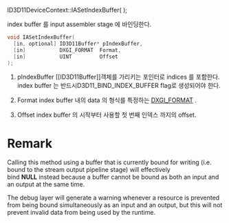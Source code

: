ID3D11DeviceContext::IASetIndexBuffer( );

index buffer 를 input assembler stage 에 바인딩한다.

```c++
void IASetIndexBuffer(
  [in, optional] ID3D11Buffer* pIndexBuffer,
  [in]           DXGI_FORMAT  Format,
  [in]           UINT         Offset
);
```

1. pIndexBuffer
	[[ID3D11Buffer]]객체를 가리키는 포인터로 indices 를 포함한다. index buffer 는 반드시D3D11_BIND_INDEX_BUFFER flag로 생성되어야 한다.

2. Format
	index buffer 내의 data 의 형식를 특정하는 [DXGI_FORMAT](https://learn.microsoft.com/en-us/windows/desktop/api/dxgiformat/ne-dxgiformat-dxgi_format) .

3. Offset
	index buffer 의 시작부터 사용할 첫 번째 인덱스 까지의 offset.


# Remark

Calling this method using a buffer that is currently bound for writing (i.e. bound to the stream output pipeline stage) will effectively bind **NULL** instead because a buffer cannot be bound as both an input and an output at the same time.

The debug layer will generate a warning whenever a resource is prevented from being bound simultaneously as an input and an output, but this will not prevent invalid data from being used by the runtime.